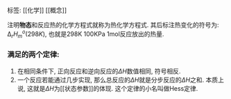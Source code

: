 标签: [[化学]] [[概念]] 

注明**物态**和反应热的化学方程式就称为热化学方程式. 其后标注热变化的符号为: $∆_{r}H_m^o(298K)$, 也就是298K 100KPa 1mol反应放出的热量. 

### 满足的两个定律: 
1. 在相同条件下, 正向反应和逆向反应的$\Delta H$数值相同, 符号相反. 
2. 一个反应若能通过几步实现, 那么总反应的$\Delta H$就是分步反应的$\Delta H$之和. 本质上说, 这就是$\Delta H$为[[状态参数]]的体现. 这个定律的小名叫做Hess定律. 